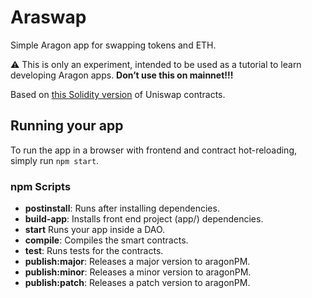 # Araswap

Simple Aragon app for swapping tokens and ETH.

⚠ This is only an experiment, intended to be used as a tutorial to learn developing Aragon apps. **Don’t use this on mainnet!!!**

Based on [this Solidity version](https://github.com/PhABC/uniswap-solidity/blob/master/contracts/uniswap/UniswapExchange.sol) of Uniswap contracts.

## Running your app

To run the app in a browser with frontend and contract hot-reloading, simply run `npm start`.

### npm Scripts

- **postinstall**: Runs after installing dependencies.
- **build-app**: Installs front end project (app/) dependencies.
- **start** Runs your app inside a DAO.
- **compile**: Compiles the smart contracts.
- **test**: Runs tests for the contracts.
- **publish:major**: Releases a major version to aragonPM.
- **publish:minor**: Releases a minor version to aragonPM.
- **publish:patch**: Releases a patch version to aragonPM.
